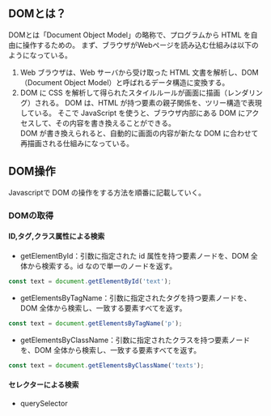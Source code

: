 ## DOMとは？
DOMとは「Document Object Model」の略称で、プログラムから HTML を自由に操作するための。
まず、ブラウザがWebページを読み込む仕組みは以下のようになっている。
1. Web ブラウザは、Web サーバから受け取った HTML 文書を解析し、DOM（Document Object Model）と呼ばれるデータ構造に変換する。
2. DOM に CSS を解析して得られたスタイルルールが画面に描画（レンダリング）される。
DOM は、HTML が持つ要素の親子関係を、ツリー構造で表現している。
そこで JavaScript を使うと、ブラウザ内部にある DOM にアクセスして、その内容を書き換えることができる。  
DOM が書き換えられると、自動的に画面の内容が新たな DOM に合わせて再描画される仕組みになっている。

## DOM操作
Javascriptで DOM の操作をする方法を順番に記載していく。
### DOMの取得
#### ID,タグ,クラス属性による検索
- getElementById：引数に指定された id 属性を持つ要素ノードを、DOM 全体から検索する。id なので単一のノードを返す。
```javascript
const text = document.getElementById('text');
```
- getElementsByTagName：引数に指定されたタグを持つ要素ノードを、DOM 全体から検索し、一致する要素すべてを返す。
```javascript
const text = document.getElementsByTagName('p');
```
- getElementsByClassName：引数に指定されたクラスを持つ要素ノードを、DOM 全体から検索し、一致する要素すべてを返す。
```javascript
const text = document.getElementsByClassName('texts');
```

#### セレクターによる検索
- querySelector
```javascript

```
